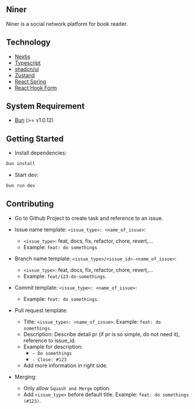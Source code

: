 ## Niner

Niner is a social network platform for book reader.

## Technology

- [Nextjs](https://nextjs.org/)
- [Typescript](https://www.typescriptlang.org/)
- [shadcn/ui](https://ui.shadcn.com/)
- [Zustand](https://docs.pmnd.rs/zustand/getting-started/introduction)
- [React Spring](https://www.react-spring.dev/)
- [React Hook Form](https://react-hook-form.com/)

## System Requirement

- [Bun](https://bun.sh/) (>= v1.0.12)

## Getting Started

- Install dependencies:

```bash
bun install
```

- Start dev:

```bash
bun run dev
```

## Contributing

- Go to Github Project to create task and reference to an issue.

- Issue name template: `<issue_type>: <name_of_issue>`:

  - `<issue_type>`: feat, docs, fix, refactor, chore, revert,...
  - Example: `feat: do somethings`

- Branch name template: `<issue_type>/<issue_id>-<name_of_issue>`:

  - `<issue_type>`: feat, docs, fix, refactor, chore, revert,...
  - Example: `feat/123-do-somethings`.

- Commit template: `<issue_type>: <name_of_issue>`:

  - Example: `feat: do somethings`.

- Pull request template:

  - Title: `<issue_type>: <name_of_issue>`. Example: `feat: do somethings`.
  - Description: Describe detail pr (if pr is so simple, do not need it), reference to issue_id.
  - Example for description:
    - `- Do somethings`
    - `- Close: #123`
  - Add more information in right side.

- Merging:

  - Only allow `Squash and Merge` option.
  - Add `<issue_type>` before default title. Example: `feat: do somethings (#123)`.
